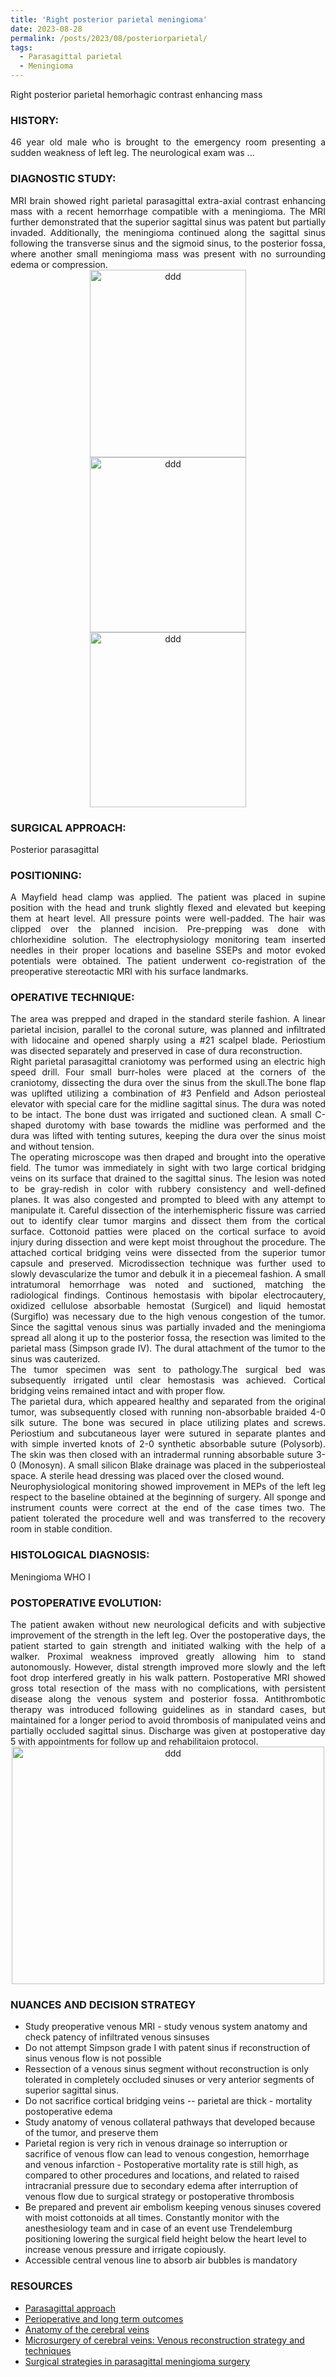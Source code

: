 ```yaml
---
title: 'Right posterior parietal meningioma'
date: 2023-08-28
permalink: /posts/2023/08/posteriorparietal/
tags:
  - Parasagittal parietal
  - Meningioma
---
```

Right posterior parietal hemorhagic contrast enhancing mass

### HISTORY: 
<div style="text-align: justify"> 46 year old male who is brought to the emergency room presenting a sudden weakness of left leg. The neurological exam was ... </div> 

### DIAGNOSTIC STUDY: 
<div style="text-align: justify"> MRI brain showed right parietal parasagittal extra-axial contrast enhancing mass with a recent hemorrhage compatible with 
  a meningioma. The MRI further demonstrated that the superior sagittal sinus was patent but partially invaded. Additionally, the meningioma continued along the sagittal sinus following the transverse sinus and the sigmoid sinus, to the posterior fossa, where another small meningioma mass was present with no surrounding edema or compression.  </div> 

<div align="center">
       <img src="https://lsainzvillalba.github.io/images/posteriorparietal1.png" alt="ddd" height="300" width="250">
   </div>
<div align="center">
       <img src="https://lsainzvillalba.github.io/images/posteriorparietal2.png" alt="ddd" height="280" width="250">
   </div>
<div align="center">
       <img src="https://lsainzvillalba.github.io/images/posteriorparietal3.png" alt="ddd" height="280" width="250">
   </div>
   
### SURGICAL APPROACH:
Posterior parasagittal 

### POSITIONING: 
<div style="text-align: justify"> A Mayfield head clamp was applied. The patient was placed in supine position 
  with the head and trunk slightly flexed and elevated but keeping them at heart level. All pressure points were well-padded. The hair was clipped over the planned incision. 
  Pre-prepping was done with chlorhexidine solution. The electrophysiology monitoring team inserted needles in their proper locations and 
  baseline SSEPs and motor evoked potentials were obtained. The patient underwent co-registration of the 
  preoperative stereotactic MRI with his surface landmarks. </div> 

### OPERATIVE TECHNIQUE:
<div style="text-align: justify"> The area was prepped and draped in the standard sterile fashion. A linear parietal incision, parallel to the coronal suture, was planned and infiltrated with lidocaine and opened sharply using a #21 scalpel blade. Periostium was disected separately and preserved in case of dura reconstruction.</div> 

<div style="text-align: justify"> Right parietal parasagittal craniotomy was performed using an electric high speed drill. Four small burr-holes were placed at the corners of the craniotomy, dissecting the dura over the sinus from the skull.The bone flap was uplifted utilizing a combination of #3 Penfield and Adson periosteal elevator with special care for the midline sagittal sinus. The dura was noted to be intact. The bone dust was irrigated and suctioned clean. A small C-shaped durotomy with base towards the midline was performed and the dura was lifted with tenting sutures, keeping the dura over the sinus moist and without tension. </div> 

<div style="text-align: justify"> The operating microscope was then draped and brought into the operative field. The tumor was immediately in sight with two large cortical bridging veins on its surface that drained to the sagittal sinus. The lesion was noted to be gray-redish in color with rubbery consistency and well-defined planes. It was also congested and prompted to bleed with any attempt to manipulate it.  Careful dissection of the interhemispheric fissure was carried out to identify clear tumor margins and dissect them from the cortical surface. Cottonoid patties were placed on the cortical surface to avoid injury during dissection and were kept moist throughout the procedure. The attached cortical bridging veins were dissected from the superior tumor capsule and preserved. Microdissection technique was further used to slowly devascularize the tumor and debulk it in a piecemeal fashion. A small intratumoral hemorrhage was noted and suctioned, matching the radiological findings. Continous hemostasis with bipolar electrocautery, oxidized cellulose absorbable hemostat (Surgicel) and liquid hemostat (Surgiflo) was necessary due to the high venous congestion of the tumor. Since the sagittal venous sinus was partially invaded and the meningioma spread all along it up to the posterior fossa, the resection was limited to the parietal mass (Simpson grade IV). The dural attachment of the tumor to the sinus was cauterized. </div> 

<div style="text-align: justify"> The tumor specimen was sent to pathology.The surgical bed was subsequently irrigated until clear hemostasis was achieved. Cortical bridging veins remained intact and with proper flow. </div> 

<div style="text-align: justify"> The parietal dura, which appeared healthy and separated from the original tumor, was subsequently closed with running non-absorbable braided 4-0 silk suture. The bone was secured in place utilizing plates and screws. Periostium and subcutaneous layer were sutured in separate plantes and with simple inverted knots of 2-0 synthetic absorbable suture (Polysorb). The skin was then closed with an intradermal running absorbable suture 3-0 (Monosyn). A small silicon Blake drainage was placed in the subperiosteal space. A sterile head dressing was placed over the closed wound.</div> 

<div style="text-align: justify"> Neurophysiological monitoring showed improvement in MEPs of the left leg respect to the baseline obtained at the beginning of surgery. All sponge and instrument counts were correct at the end of the case times two. The patient tolerated the procedure well and was transferred 
to the recovery room in stable condition.</div> 

### HISTOLOGICAL DIAGNOSIS: 
Meningioma WHO I 

### POSTOPERATIVE EVOLUTION: 
<div style="text-align: justify"> The patient awaken without new neurological deficits and with subjective improvement of the strength in the left leg. Over the postoperative days, the patient started to gain strength and initiated walking with the help of a walker. Proximal weakness improved greatly allowing him to stand autonomously. However, distal strength improved more slowly and the left foot drop interfered greatly in his walk pattern. Postoperative MRI showed gross total resection of the mass with no complications, with persistent disease along the venous system and posterior fossa. Antithrombotic therapy was introduced following guidelines as in standard cases, but maintained for a longer period to avoid thrombosis of manipulated veins and partially occluded sagittal sinus. Discharge was given at postoperative day 5 with appointments for follow up and rehabilitaion protocol. </div> 

<div align="center">
       <img src="https://lsainzvillalba.github.io/images/posteriorparietal_post.png" alt="ddd" height="380" width="500">
   </div>

### NUANCES AND DECISION STRATEGY
- Study preoperative venous MRI - study venous system anatomy and check patency of infiltrated venous sinsuses
- Do not attempt Simpson grade I with patent sinus if reconstruction of sinus venous flow is not possible
- Ressection of a venous sinus segment without reconstruction is only tolerated in completely occluded sinuses or very anterior segments of superior sagittal sinus.
- Do not sacrifice cortical bridging veins -- parietal are thick - mortality  postoperative edema
- Study anatomy of venous collateral pathways that developed because of the tumor, and preserve them
- Parietal region is very rich in venous drainage so interruption or sacrifice of venous flow can lead to venous congestion, hemorrhage and venous infarction - Postoperative mortality rate is still high, as compared to other procedures and locations, and related to raised intracranial pressure due to secondary edema after interruption of venous flow due to surgical strategy or postoperative thrombosis
- Be prepared and prevent air embolism keeping venous sinuses covered with moist cottonoids at all times. Constantly monitor with the anesthesiology team and in case of an event use Trendelemburg positioning lowering the surgical field height below the heart level to increase venous pressure and irrigate copiously.
- Accessible central venous line to absorb air bubbles is mandatory

### RESOURCES
- [Parasagittal approach ](https://www.neurosurgicalatlas.com/volumes/cranial-approaches/parasagittal-craniotomy)
- [Perioperative and long term outcomes](https://journals.lww.com/neurosurgery/abstract/2010/10000/perioperative_and_long_term_outcomes_from_the.14.aspx)
- [Anatomy of the cerebral veins](https://journals.lww.com/neurosurgery/citation/2002/10001/the_cerebral_veins.5.aspx)
- [Microsurgery of cerebral veins: Venous reconstruction strategy and techniques](https://link.springer.com/book/10.1007/978-3-7091-7018-2)
- [Surgical strategies in parasagittal meningioma surgery](https://pubmed.ncbi.nlm.nih.gov/23330997/)
